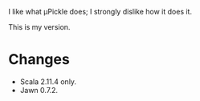 I like what μPickle does; I strongly dislike how it does it.

This is my version.

Changes
=======

* Scala 2.11.4 only.
* Jawn 0.7.2.

